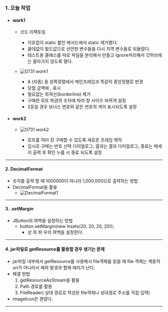 ### 1. 오늘 작업
- #### work1
	- 코드 리팩토링
		- 이유없이 static 붙인 메서드에서 static 제거했다.
		- 쓸데없이 필드값으로 선언한 변수들을 다시 지역 변수들로 되돌렸다.
		- 테스트용 클래스를 따로 파일을 분리해서 만들고 ignore처리해서 깃허브에는 올라가지 않도록 했다.
		  
	- ![0731 work1](https://github.com/user-attachments/assets/3d943384-2642-4976-bbaa-821698d673cd)

		- A (자동) 을 왼쪽정렬에서 메인프레임과 똑같이 중앙정렬로 번경
		- 당첨 금액에 , 표시
		- 필요없는 외곽선(borderline) 제거
		- 구매한 로또 복권의 숫자에 따라 창 사이즈 바뀌게 설정
		- 2등일 경우 보너스 번호와 같은 번호의 색이 표시되도록 설정
- #### work2
	- ![0731 work2](https://github.com/user-attachments/assets/48ba0c94-6b0f-4aa3-af3a-f2c2a466096c)

		- 로또를 여러 장 구매할 수 있도록 새로운 프레임 제작
		- 임시로 구매는 번호 선택 다이얼로그, 결과는 결과 다이얼로그, 종료는 메세지 출력 후 확인 누를 시 종료 되도록 설정

---
#### 2. DecimalFormat
- 숫자를 출력 할 때 1000000이 아니라 1,000,000으로 출력하는 방법
- DecimalFormat을 활용
	- ![DecimalFormat1](https://github.com/user-attachments/assets/8fb0637e-244d-4ea8-b765-6862d2e67b1a)


---
#### 3. .setMargin
- JButton의 여백을 설정하는 방법
	- button.setMargin(new Insets(20, 20, 20, 20));
		- 상 하 좌 우의 여백을 설정한다.

---
#### 4. jar파일로 getResource를 활용할 경우 생기는 문제
- jar파일 내부에서 getResource를 사용해서 file객체를 읽을 때 file 객체는 계층적 uri가 아니라서 예외 발생과 함께 에러가 난다.
- 해결 방법
	1) getResourceAsStream을 활용
	2) Path 경로를 활용
	3) FileReader( 상대 경로로 작성된 file객체나 상대경로 주소를 직접 입력)
- imageIcon은 괜찮다.

---

